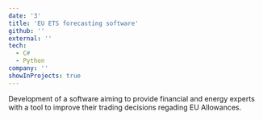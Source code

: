 ```yaml
---
date: '3'
title: 'EU ETS forecasting software'
github: ''
external: ''
tech:
  - C#
  - Python
company: ''
showInProjects: true
---
```


Development of a software aiming to provide financial and energy experts with a tool to improve their trading decisions regading EU Allowances.
